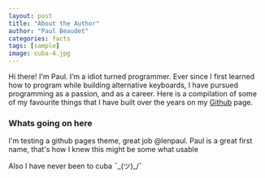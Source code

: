 ```yaml
---
layout: post
title: "About the Author"
author: "Paul Beaudet"
categories: facts
tags: [sample]
image: cuba-4.jpg
---
```


Hi there! I'm Paul. I’m a idiot turned programmer. Ever since I first learned how to program while building alternative keyboards, I have pursued programming as a passion, and as a career. Here is a compilation of some of my favourite things that I have built over the years on my <a href="http://github.com/PaulBeaudet" target="_blank">Github</a> page.

### Whats going on here

I'm testing a github pages theme, great job @lenpaul. Paul is a great first name, that's how I knew this might be some what usable

Also I have never been to cuba  ¯\_(ツ)_/¯
